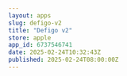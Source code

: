 ```yaml
---
layout: apps
slug: defigo-v2
title: "Defigo v2"
store: apple
app_id: 6737546741
date: 2025-02-24T10:32:43Z
published: 2025-02-24T08:00:00Z
---
```

